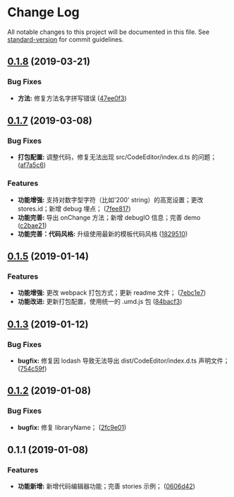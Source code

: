 # Change Log

All notable changes to this project will be documented in this file. See [standard-version](https://github.com/conventional-changelog/standard-version) for commit guidelines.

<a name="0.1.8"></a>
## [0.1.8](https://github.com/alibaba-paimai-frontend/ide-code-editor/compare/v0.1.7...v0.1.8) (2019-03-21)


### Bug Fixes

* **方法:** 修复方法名字拼写错误 ([47ee0f3](https://github.com/alibaba-paimai-frontend/ide-code-editor/commit/47ee0f3))



<a name="0.1.7"></a>
## [0.1.7](https://github.com/alibaba-paimai-frontend/ide-code-editor/compare/v0.1.5...v0.1.7) (2019-03-08)


### Bug Fixes

* **打包配置:** 调整代码，修复无法出现 src/CodeEditor/index.d.ts 的问题； ([af7a5c6](https://github.com/alibaba-paimai-frontend/ide-code-editor/commit/af7a5c6))


### Features

* **功能增强:** 支持对数字型字符（比如'200' string）的高宽设置；更改 stores.id；新增 debug 埋点； ([7fee817](https://github.com/alibaba-paimai-frontend/ide-code-editor/commit/7fee817))
* **功能完善:** 导出 onChange 方法；新增 debugIO 信息；完善 demo ([c2bae21](https://github.com/alibaba-paimai-frontend/ide-code-editor/commit/c2bae21))
* **功能完善：代码风格:** 升级使用最新的模板代码风格 ([1829510](https://github.com/alibaba-paimai-frontend/ide-code-editor/commit/1829510))



<a name="0.1.5"></a>
## [0.1.5](https://github.com/alibaba-paimai-frontend/ide-code-editor/compare/v0.1.3...v0.1.5) (2019-01-14)


### Features

* **功能增强:** 更改 webpack 打包方式；更新 readme 文件； ([7ebc1e7](https://github.com/alibaba-paimai-frontend/ide-code-editor/commit/7ebc1e7))
* **功能改进:** 更新打包配置，使用统一的 .umd.js 包 ([84bacf3](https://github.com/alibaba-paimai-frontend/ide-code-editor/commit/84bacf3))



<a name="0.1.3"></a>
## [0.1.3](https://github.com/alibaba-paimai-frontend/ide-code-editor/compare/v0.1.2...v0.1.3) (2019-01-12)


### Bug Fixes

* **bugfix:** 修复因 lodash 导致无法导出 dist/CodeEditor/index.d.ts 声明文件； ([754c59f](https://github.com/alibaba-paimai-frontend/ide-code-editor/commit/754c59f))



<a name="0.1.2"></a>
## [0.1.2](https://github.com/alibaba-paimai-frontend/ide-code-editor/compare/v0.1.1...v0.1.2) (2019-01-08)


### Bug Fixes

* **bugfix:** 修复 libraryName； ([2fc9e01](https://github.com/alibaba-paimai-frontend/ide-code-editor/commit/2fc9e01))



<a name="0.1.1"></a>
## 0.1.1 (2019-01-08)


### Features

* **功能新增:** 新增代码编辑器功能；完善 stories 示例； ([0606d42](https://github.com/alibaba-paimai-frontend/ide-code-editor/commit/0606d42))
